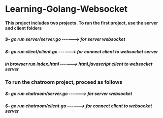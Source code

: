 # Learning-Golang-Websocket
#### This project includes two projects. To run the first project, use the server and client folders
##### $- go run server/server.go       ------> for server websocket
##### $- go run client/client.go       ------> for connect client to websocket server
##### in browser run index.html        ------>  html,javascript client to websocket server

### To run the chatroom project, proceed as follows
##### $- go run chatroom/server.go       ------> for server websocket
##### $- go run chatroom/client.go       ------> for connect client to websocket server
